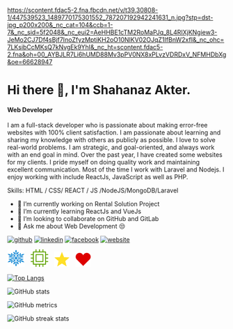 https://scontent.fdac5-2.fna.fbcdn.net/v/t39.30808-1/447539523_1489770175301552_787207192942241631_n.jpg?stp=dst-jpg_p200x200&_nc_cat=104&ccb=1-7&_nc_sid=5f2048&_nc_eui2=AeHHBE1cTM2RoMaPJq_8L4RIXjKNgiew3-JeMo2CJ7Df4sBjf7InoZfyzMptiKH2oO10NlKV02OJqZ1IfBnW2xfI&_nc_ohc=7LKsibCcMKsQ7kNvgEk9YhI&_nc_ht=scontent.fdac5-2.fna&oh=00_AYBJLR7Li6hUMD88Mv3pPV0NX8xPLvzVDRDxV_NFMHDbXg&oe=66628947

# Hi there 👋, I'm Shahanaz Akter.
#### Web Developer




I am a full-stack developer who is passionate about making error-free websites with 100% client satisfaction. I am passionate about learning and sharing my knowledge with others as publicly as possible. I love to solve real-world problems. I am strategic, and goal-oriented, and always work with an end goal in mind. Over the past year, I have created some websites for my clients. I pride myself on doing quality work and maintaining excellent communication. Most of the time I work with Laravel and Nodejs. I enjoy working with include ReactJs, JavaScript as well as PHP.

Skills:  HTML / CSS/ REACT / JS /NodeJS/MongoDB/Laravel

- 🔭 I’m currently working on Rental Solution Project 
- 🌱 I’m currently learning ReactJs and VueJs  
- 👯 I’m looking to collaborate on GitHub and GitLab 
- 💬 Ask me about Web Development 😒


[<img src='https://cdn.jsdelivr.net/npm/simple-icons@3.0.1/icons/github.svg' alt='github' height='40'>](https://github.com/Shahanaz-Akter)  [<img src='https://cdn.jsdelivr.net/npm/simple-icons@3.0.1/icons/linkedin.svg' alt='linkedin' height='40'>](https://www.linkedin.com/in/https://www.linkedin.com/in/shahanaz-akter-569253248//)  [<img src='https://cdn.jsdelivr.net/npm/simple-icons@3.0.1/icons/facebook.svg' alt='facebook' height='40'>](https://www.facebook.com/https://www.facebook.com/shahanaz.akter.33865?mibextid=ZbWKwL)  [<img src='https://cdn.jsdelivr.net/npm/simple-icons@3.0.1/icons/icloud.svg' alt='website' height='40'>](https://neela.webblysolutions.com/neelabh_m/)  

<a href='https://archiveprogram.github.com/'><img src='https://raw.githubusercontent.com/acervenky/animated-github-badges/master/assets/acbadge.gif' width='40' height='40'></a> <a href='https://docs.github.com/en/developers'><img src='https://raw.githubusercontent.com/acervenky/animated-github-badges/master/assets/devbadge.gif' width='40' height='40'></a> <a href='https://stars.github.com/'><img src='https://raw.githubusercontent.com/acervenky/animated-github-badges/master/assets/starbadge.gif' width='35' height='35'></a> <a href='https://docs.github.com/en/github/supporting-the-open-source-community-with-github-sponsors'><img src='https://raw.githubusercontent.com/acervenky/animated-github-badges/master/assets/sponsorbadge.gif' width='35' height='35'></a> 

[![Top Langs](https://github-readme-stats.vercel.app/api/top-langs/?username=Shahanaz-Akter)](https://github.com/anuraghazra/github-readme-stats)

![GitHub stats](https://github-readme-stats.vercel.app/api?username=Shahanaz-Akter&show_icons=true)  

![GitHub metrics](https://metrics.lecoq.io/Shahanaz-Akter)  

![GitHub streak stats](https://streak-stats.demolab.com/?user=Shahanaz-Akter)  

